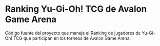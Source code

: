 Ranking Yu-Gi-Oh! TCG de Avalon Game Arena
=======

Código fuente del proyecto que maneja el Ranking de jugadores de
Yu-Gi-Oh! TCG que participan en los torneos de Avalon Game Arena.
